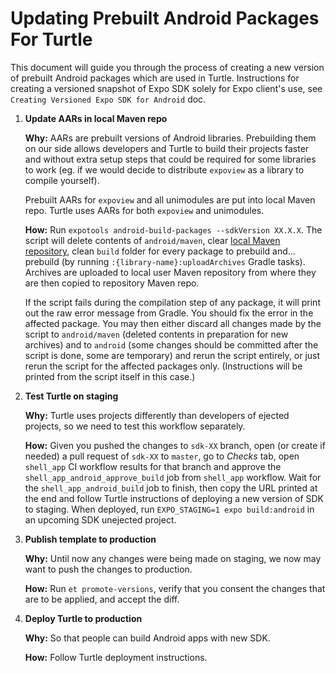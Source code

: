 # Updating Prebuilt Android Packages For Turtle

This document will guide you through the process of creating a new version of prebuilt Android packages which are used in Turtle. Instructions for creating a versioned snapshot of Expo SDK solely for Expo client's use, see `Creating Versioned Expo SDK for Android` doc.

1. **Update AARs in local Maven repo**

    **Why:** AARs are prebuilt versions of Android libraries. Prebuilding them on our side allows developers and Turtle to build their projects faster and without extra setup steps that could be required for some libraries to work (eg. if we would decide to distribute `expoview` as a library to compile yourself).

    Prebuilt AARs for `expoview` and all unimodules are put into local Maven repo. Turtle uses AARs for both `expoview` and unimodules.

    **How:** Run `expotools android-build-packages --sdkVersion XX.X.X`. The script will delete contents of `android/maven`, clear [local Maven repository](https://www.mkyong.com/maven/where-is-maven-local-repository/), clean `build` folder for every package to prebuild and… prebuild (by running `:{library-name}:uploadArchives` Gradle tasks). Archives are uploaded to local user Maven repository from where they are then copied to repository Maven repo.

    If the script fails during the compilation step of any package, it will print out the raw error message from Gradle. You should fix the error in the affected package. You may then either discard all changes made by the script to `android/maven` (deleted contents in preparation for new archives) and to `android` (some changes should be committed after the script is done, some are temporary) and rerun the script entirely, or just rerun the script for the affected packages only. (Instructions will be printed from the script itself in this case.)

2. **Test Turtle on staging**

    **Why:** Turtle uses projects differently than developers of ejected projects, so we need to test this workflow separately.

    **How:** Given you pushed the changes to `sdk-XX` branch, open (or create if needed) a pull request of `sdk-XX` to `master`, go to _Checks_ tab, open `shell_app` CI workflow results for that branch and approve the `shell_app_android_approve_build` job from `shell_app` workflow. Wait for the `shell_app_android_build` job to finish, then copy the URL printed at the end and follow Turtle instructions of deploying a new version of SDK to staging. When deployed, run `EXPO_STAGING=1 expo build:android` in an upcoming SDK unejected project.

3. **Publish template to production**

    **Why:** Until now any changes were being made on staging, we now may want to push the changes to production.

    **How:** Run `et promote-versions`, verify that you consent the changes that are to be applied, and accept the diff.

4. **Deploy Turtle to production**

    **Why:** So that people can build Android apps with new SDK.

    **How:** Follow Turtle deployment instructions.
